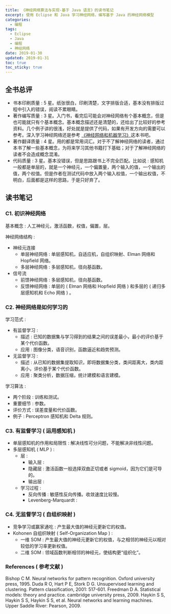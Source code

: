 ```yaml
---
title: 《神经网络算法与实现-基于 Java 语言》的读书笔记
excerpt: 使用 Eclipse 和 Java 学习神经网络，编写基于 Java 的神经网络模型
categories:
  - 编程
tags:
  - Eclipse
  - Java
  - 编程
  - 神经网络
date: 2019-01-30
updated: 2019-01-31
toc: true
toc_sticky: true
---
```


## 全书总评

- 书本印刷质量 : 5 星。纸张很白，印刷清楚，文字排版合适，基本没有排版过程中引入的错误，阅读不累眼睛。
- 著作编写质量 : 3 星。入门书，看完后可能会对神经网络有个基本概念，但是也可能就只有个基本概念。基本概念描述还是清楚的，还给出了比较好的参考资料。几个例子讲的很浅，好处就是提供了代码，如果有开发方向的需要可以参考。深入学习神经网络还是参考 [《神经网络和机器学习》](https://book.douban.com/subject/5952531/)这本书吧。
- 著作翻译质量 : 4 星。用的都是常用词汇。对于不了解神经网络的读者，通过本书了解一些基本概念，为将来学习其他书籍打下基础；对于了解神经网络的读者不会造成概念混淆。
- 代码质量 : 3 星。基本没错误，但是思路跟书上不完全匹配。比如说 : 感知机一般都是单层的，就是一个神经元，一个偏置量，两个输入的值，一个输出的值，两个权值。但是作者在测试代码中放入两个输入权值，一个输出权值，不明白，后面都是这样的思路，于是只好弃了。

## 读书笔记

### C1. 初识神经网络

基本概念 : 人工神经元，激活函数，权值，偏置，层。

神经网络结构 :

- 神经元连接
    - 单层神经网络 : 单层感知机，自适应机，自组织映射、Elman 网络和 Hopfield 网络。
    - 多层神经网络 : 多层感知机，径向基函数。
- 信号流
    - 前馈神经网络 : 多层感知机，径向基函数。
    - 反馈神经网络 : 单层的 ( Elman 网络和 Hopfield 网络 ) 和多层的 ( 递归多层感知机和 Echo 网络 ) 。

### C2. 神经网络是如何学习的

学习范式 :

- 有监督学习 :
    - 描述 : 已知的数据集与学习得到的结果之间的误差最小，最小的评价基于某个代价函数。
    - 应用 : 图像分类，语音识别，函数逼近和趋势预测。
- 无监督学习 :
    - 描述 : 从已知的数据集提取知识，即将数据集分类，类间距离大，类内距离小，评价基于某个代价函数。
    - 应用 : 聚类分析，数据压缩，统计建模和语言建模。

学习算法 :

- 两个阶段 : 训练和测试。
- 重要细节 : 参数。
- 评价方式 : 误差度量和代价函数。
- 例子 : Perceptron 感知机和 Delta 规则。

### C3. 有监督学习 ( 运用感知机 )

- 单层感知机的作用和局限性 : 解决线性可分问题，不能解决非线性问题。
- 多层感知机 ( MLP ) :
    - 层 :
        - 输入层 :
        - 隐藏层 : 激活函数一般选择双曲正切或者 sigmoid，因为它们是可导的。
        - 输出层 :
    - 学习过程 :
        - 反向传播 : 敏感性反向传播。收敛速度比较慢。
        - Levenberg-Marquardt :

### C4. 无监督学习 ( 自组织映射 )

- 竞争学习或赢家通吃 : 产生最大值的神经元更新它的权值。
- Kohonen 自组织映射 ( Self-Organization Map ) :
    - 一维 SOM : 产生最大值的神经元更新它的权值，与之相邻的神经元以相对较低的学习率更新权值。
    - 二维 SOM : 领域函数判断相邻的神经元，使结构更“组织化”。

### References ( 参考文献 )

Bishop C M. Neural networks for pattern recognition. Oxford university press, 1995.
Duda R O, Hart P E, Stork D G. Unsupervised learning and clustering. Pattern classification, 2001: 517-601.
Freedman D A. Statistical models: theory and practice. cambridge university press, 2009.
Haykin S S, Haykin S S, Haykin S S, et al. Neural networks and learning machines. Upper Saddle River: Pearson, 2009.
